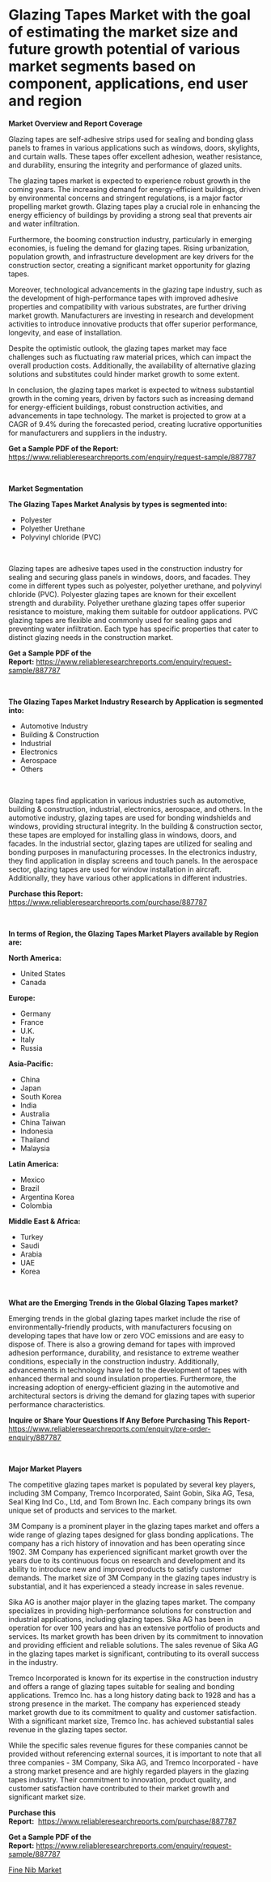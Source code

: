<p><h1>Glazing Tapes Market with the goal of estimating the market size and future growth potential of various market segments based on component, applications, end user and region</h1></p><p><strong>Market Overview and Report Coverage</strong></p>
<p><p>Glazing tapes are self-adhesive strips used for sealing and bonding glass panels to frames in various applications such as windows, doors, skylights, and curtain walls. These tapes offer excellent adhesion, weather resistance, and durability, ensuring the integrity and performance of glazed units.</p><p>The glazing tapes market is expected to experience robust growth in the coming years. The increasing demand for energy-efficient buildings, driven by environmental concerns and stringent regulations, is a major factor propelling market growth. Glazing tapes play a crucial role in enhancing the energy efficiency of buildings by providing a strong seal that prevents air and water infiltration.</p><p>Furthermore, the booming construction industry, particularly in emerging economies, is fueling the demand for glazing tapes. Rising urbanization, population growth, and infrastructure development are key drivers for the construction sector, creating a significant market opportunity for glazing tapes.</p><p>Moreover, technological advancements in the glazing tape industry, such as the development of high-performance tapes with improved adhesive properties and compatibility with various substrates, are further driving market growth. Manufacturers are investing in research and development activities to introduce innovative products that offer superior performance, longevity, and ease of installation.</p><p>Despite the optimistic outlook, the glazing tapes market may face challenges such as fluctuating raw material prices, which can impact the overall production costs. Additionally, the availability of alternative glazing solutions and substitutes could hinder market growth to some extent.</p><p>In conclusion, the glazing tapes market is expected to witness substantial growth in the coming years, driven by factors such as increasing demand for energy-efficient buildings, robust construction activities, and advancements in tape technology. The market is projected to grow at a CAGR of 9.4% during the forecasted period, creating lucrative opportunities for manufacturers and suppliers in the industry.</p></p>
<p><strong>Get a Sample PDF of the Report:</strong> <a href="https://www.reliableresearchreports.com/enquiry/request-sample/887787">https://www.reliableresearchreports.com/enquiry/request-sample/887787</a></p>
<p>&nbsp;</p>
<p><strong>Market Segmentation</strong></p>
<p><strong>The Glazing Tapes Market Analysis by types is segmented into:</strong></p>
<p><ul><li>Polyester</li><li>Polyether Urethane</li><li>Polyvinyl chloride (PVC)</li></ul></p>
<p>&nbsp;</p>
<p><p>Glazing tapes are adhesive tapes used in the construction industry for sealing and securing glass panels in windows, doors, and facades. They come in different types such as polyester, polyether urethane, and polyvinyl chloride (PVC). Polyester glazing tapes are known for their excellent strength and durability. Polyether urethane glazing tapes offer superior resistance to moisture, making them suitable for outdoor applications. PVC glazing tapes are flexible and commonly used for sealing gaps and preventing water infiltration. Each type has specific properties that cater to distinct glazing needs in the construction market.</p></p>
<p><strong>Get a Sample PDF of the Report:</strong>&nbsp;<a href="https://www.reliableresearchreports.com/enquiry/request-sample/887787">https://www.reliableresearchreports.com/enquiry/request-sample/887787</a></p>
<p>&nbsp;</p>
<p><strong>The Glazing Tapes Market Industry Research by Application is segmented into:</strong></p>
<p><ul><li>Automotive Industry</li><li>Building & Construction</li><li>Industrial</li><li>Electronics</li><li>Aerospace</li><li>Others</li></ul></p>
<p>&nbsp;</p>
<p><p>Glazing tapes find application in various industries such as automotive, building & construction, industrial, electronics, aerospace, and others. In the automotive industry, glazing tapes are used for bonding windshields and windows, providing structural integrity. In the building & construction sector, these tapes are employed for installing glass in windows, doors, and facades. In the industrial sector, glazing tapes are utilized for sealing and bonding purposes in manufacturing processes. In the electronics industry, they find application in display screens and touch panels. In the aerospace sector, glazing tapes are used for window installation in aircraft. Additionally, they have various other applications in different industries.</p></p>
<p><strong>Purchase this Report:</strong>&nbsp; <a href="https://www.reliableresearchreports.com/purchase/887787">https://www.reliableresearchreports.com/purchase/887787</a></p>
<p>&nbsp;</p>
<p><strong>In terms of Region, the Glazing Tapes Market Players available by Region are:</strong></p>
<p>
    <p> <strong> North America: </strong>
        <ul>
            <li>United States</li>
            <li>Canada</li>
        </ul>
        </p> 
    <p> <strong> Europe: </strong>
        <ul>
            <li>Germany</li>
            <li>France</li>
            <li>U.K.</li>
            <li>Italy</li>
            <li>Russia</li>
        </ul>
        </p> 
    <p> <strong> Asia-Pacific: </strong>
        <ul>
            <li>China</li>
            <li>Japan</li>
            <li>South Korea</li>
            <li>India</li>
            <li>Australia</li>
            <li>China Taiwan</li>
            <li>Indonesia</li>
            <li>Thailand</li>
            <li>Malaysia</li>
        </ul>
        </p> 
    <p> <strong> Latin America: </strong>
        <ul>
            <li>Mexico</li>
            <li>Brazil</li>
            <li>Argentina Korea</li>
            <li>Colombia</li>
        </ul>
        </p> 
    <p> <strong> Middle East & Africa: </strong>
        <ul>
            <li>Turkey</li>
            <li>Saudi</li>
            <li>Arabia</li>
            <li>UAE</li>
            <li>Korea</li>
        </ul>
    </p>
    </p>
<p>&nbsp;</p>
<p><strong>What are the Emerging Trends in the Global Glazing Tapes market?</strong></p>
<p><p>Emerging trends in the global glazing tapes market include the rise of environmentally-friendly products, with manufacturers focusing on developing tapes that have low or zero VOC emissions and are easy to dispose of. There is also a growing demand for tapes with improved adhesion performance, durability, and resistance to extreme weather conditions, especially in the construction industry. Additionally, advancements in technology have led to the development of tapes with enhanced thermal and sound insulation properties. Furthermore, the increasing adoption of energy-efficient glazing in the automotive and architectural sectors is driving the demand for glazing tapes with superior performance characteristics.</p></p>
<p><strong>Inquire or Share Your Questions If Any Before Purchasing This Report</strong>- <a href="https://www.reliableresearchreports.com/enquiry/pre-order-enquiry/887787">https://www.reliableresearchreports.com/enquiry/pre-order-enquiry/887787</a></p>
<p>&nbsp;</p>
<p><strong>Major Market Players</strong></p>
<p><p>The competitive glazing tapes market is populated by several key players, including 3M Company, Tremco Incorporated, Saint Gobin, Sika AG, Tesa, Seal King Ind Co., Ltd, and Tom Brown Inc. Each company brings its own unique set of products and services to the market. </p><p>3M Company is a prominent player in the glazing tapes market and offers a wide range of glazing tapes designed for glass bonding applications. The company has a rich history of innovation and has been operating since 1902. 3M Company has experienced significant market growth over the years due to its continuous focus on research and development and its ability to introduce new and improved products to satisfy customer demands. The market size of 3M Company in the glazing tapes industry is substantial, and it has experienced a steady increase in sales revenue.</p><p>Sika AG is another major player in the glazing tapes market. The company specializes in providing high-performance solutions for construction and industrial applications, including glazing tapes. Sika AG has been in operation for over 100 years and has an extensive portfolio of products and services. Its market growth has been driven by its commitment to innovation and providing efficient and reliable solutions. The sales revenue of Sika AG in the glazing tapes market is significant, contributing to its overall success in the industry.</p><p>Tremco Incorporated is known for its expertise in the construction industry and offers a range of glazing tapes suitable for sealing and bonding applications. Tremco Inc. has a long history dating back to 1928 and has a strong presence in the market. The company has experienced steady market growth due to its commitment to quality and customer satisfaction. With a significant market size, Tremco Inc. has achieved substantial sales revenue in the glazing tapes sector.</p><p>While the specific sales revenue figures for these companies cannot be provided without referencing external sources, it is important to note that all three companies - 3M Company, Sika AG, and Tremco Incorporated - have a strong market presence and are highly regarded players in the glazing tapes industry. Their commitment to innovation, product quality, and customer satisfaction have contributed to their market growth and significant market size.</p></p>
<p><strong>Purchase this Report:</strong>&nbsp;&nbsp;<a href="https://www.reliableresearchreports.com/purchase/887787">https://www.reliableresearchreports.com/purchase/887787</a></p>
<p></p>
<p><strong>Get a Sample PDF of the Report:</strong>&nbsp;<a href="https://www.reliableresearchreports.com/enquiry/request-sample/887787">https://www.reliableresearchreports.com/enquiry/request-sample/887787</a></p>
<p><p><a href="https://github.com/NorbertYates/Market-Research-Report-List-2/blob/main/fine-nib-market.md">Fine Nib Market</a></p></p>